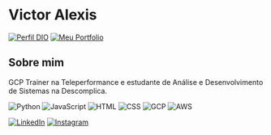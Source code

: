 # Victor Alexis
[![Perfil DIO](https://img.shields.io/badge/-Meu%20Perfil%20na%20DIO-000000?style=for-the-badge)](https://web.dio.me/users/victoralexislopes) [![Meu Portfolio](https://img.shields.io/badge/-Meu%20Portfolio-000000?style=for-the-badge)](https://https://victoralexisl.github.io/VictorAlexisL/)

## Sobre mim

GCP Trainer na Teleperformance e estudante de Análise e Desenvolvimento de Sistemas na Descomplica.

![Python](https://img.shields.io/badge/Python-000?style=for-the-badge&logo=python)
 ![JavaScript](https://img.shields.io/badge/JavaScript-000?style=for-the-badge&logo=javascript) ![HTML](https://img.shields.io/badge/HTML5-000?style=for-the-badge&logo=html5) ![CSS](https://img.shields.io/badge/CSS3-000?style=for-the-badge&logo=css3&logoColor=264CE4) ![GCP](https://img.shields.io/badge/-GCP-000000?style=for-the-badge) ![AWS](https://img.shields.io/badge/-AWS-000000?style=for-the-badge)


[![LinkedIn](https://img.shields.io/badge/LinkedIn-000?style=for-the-badge&logo=linkedin&logoColor=0E76A8)](https://www.linkedin.com/in/victor-alexis-lopes/) [![Instagram](https://img.shields.io/badge/Instagram-000?style=for-the-badge&logo=instagram)](https://www.instagram.com/victor.alexis0/)
